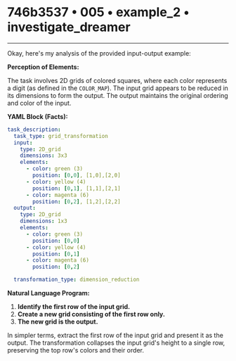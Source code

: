 # 746b3537 • 005 • example_2 • investigate_dreamer

---
Okay, here's my analysis of the provided input-output example:

**Perception of Elements:**

The task involves 2D grids of colored squares, where each color represents a digit (as defined in the `COLOR_MAP`). The input grid appears to be reduced in its dimensions to form the output. The output maintains the original ordering and color of the input.

**YAML Block (Facts):**



```yaml
task_description:
  task_type: grid_transformation
  input:
    type: 2D_grid
    dimensions: 3x3
    elements:
      - color: green (3)
        position: [0,0], [1,0],[2,0]
      - color: yellow (4)
        position: [0,1], [1,1],[2,1]
      - color: magenta (6)
        position: [0,2], [1,2],[2,2]
  output:
    type: 2D_grid
    dimensions: 1x3
    elements:
      - color: green (3)
        position: [0,0]
      - color: yellow (4)
        position: [0,1]
      - color: magenta (6)
        position: [0,2]

  transformation_type: dimension_reduction
```



**Natural Language Program:**

1.  **Identify the first row of the input grid.**
2.  **Create a new grid consisting of the first row only.**
3.  **The new grid is the output.**

In simpler terms, extract the first row of the input grid and present it as the output. The transformation collapses the input grid's height to a single row, preserving the top row's colors and their order.

